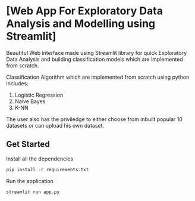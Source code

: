 # [Web App For Exploratory Data Analysis and Modelling using Streamlit]

Beautiful Web interface made using Streamlit library for quick Exploratory Data Analysis and building classification models which are implemented from scratch.

Classification Algorithm which are implemented from scratch using python includes:
1. Logistic Regression
2. Naive Bayes
3. K-NN

The user also has the priviledge to either choose from inbuilt popular 10 datasets or can upload his own dataset.


## Get Started

Install all the dependencies
```python
pip install -r requirements.txt
```

Run the application
```python
streamlit run app.py
```
